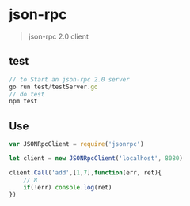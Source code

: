 # json-rpc

> json-rpc 2.0 client

## test
```javascript
// to Start an json-rpc 2.0 server 
go run test/testServer.go
// do test
npm test
```

## Use
```javascript
var JSONRpcClient = require('jsonrpc')

let client = new JSONRpcClient('localhost', 8080)

client.Call('add',[1,7],function(err, ret){
    // 8
    if(!err) console.log(ret)
})
```